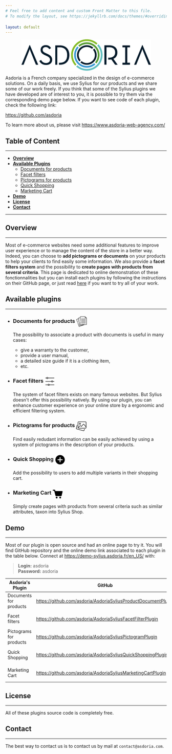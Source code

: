 ```yaml
---
# Feel free to add content and custom Front Matter to this file.
# To modify the layout, see https://jekyllrb.com/docs/themes/#overriding-theme-defaults

layout: default
---
```

<p style="display: flex; align-items: center;flex-direction: column;"><img src="documentation/asdoria-logo.png" alt="" style="border: none"></p>

Asdoria is a French company specialized in the design of e-commerce solutions. On a daily basis, we use Sylius for our products and we share some of our work freely. If you think that some of the Sylius plugins we have developed are of interest to you, it is possible to try them via the corresponding demo page below.
If you want to see code of each plugin, check the following link: 

https://github.com/asdoria

To learn more about us, please visit https://www.asdoria-web-agency.com/

## Table of Content
***

* [**Overview**](#overview)
* [**Available Plugins**](#available-plugins)
    * [Documents for products](#documents-for-products)
    * [Facet filters](#facet-filters)
    * [Pictograms for products](#pictograms-for-products)
    * [Quick Shopping](#quick-shopping)
    * [Marketing Cart](#marketing-cart)
* [**Demo**](#demo)
* [**License**](#license)
* [**Contact**](#contact)
***

## Overview
***

Most of e-commerce websites need some additional features to improve user experience or to manage the content of the store in a better way. Indeed, you can choose to **add pictograms or documents** on your products to help your clients to find easily some information. We also provide a **facet filters system** and the possibility to **create pages with products from several criteria**. This page is dedicated to online demonstration of these fonctionnalities but you can install each plugins by following the instructions on their GitHub page, or just read [here](#local-installation-if-wanted) if you want to try all of your work.

## Available plugins
***
* ### Documents for products <img src="documentation/documents.png" width="32" alt="" style="vertical-align: middle">

  The possibility to associate a product with documents is useful in many cases:

    * give a warranty to the customer,
    * provide a user manual,
    * a detailed size guide if it is a clothing item,
    * etc.

* ### Facet filters <img src="documentation/filters.png" width="32" alt="" style="vertical-align: middle">

  The system of facet filters exists on many famous websites. But Sylius doesn't offer this possibility natively. By using our plugin, you can enhance customer experience on your online store by a ergonomic and efficient filtering system.

* ### Pictograms for products <img src="documentation/pictograms.png" width="32" alt="" style="vertical-align: middle">

  Find easily redudant information can be easily achieved by using a system of pictograms in the description of your products.

* ### Quick Shopping <img src="documentation/quickshopping.png" width="32" alt="" style="vertical-align: middle">

  Add the possibility to users to add multiple variants in their shopping cart.

* ### Marketing Cart <img src="documentation/cart.png" width="31" alt="" style="vertical-align: middle">

  Simply create pages with products from several criteria such as similar attributes, taxon into Sylius Shop.

## Demo
***
Most of our plugin is open source and had an online page to try it. You will find GitHub repository and the online demo link associated to each plugin in the table below.
Connect at https://demo-sylius.asdoria.fr/en_US/ with:
> **Login:** asdoria \
> **Password:** asdoria

| Asdoria's Plugin        | GitHub                                                        | Online Demo                                                            |
|-------------------------|---------------------------------------------------------------|------------------------------------------------------------------------|
| Documents for products  | https://github.com/asdoria/AsdoriaSyliusProductDocumentPlugin | https://demo-sylius.asdoria.fr/admin/document-types/                   |
| Facet filters           | https://github.com/asdoria/AsdoriaSyliusFacetFilterPlugin     | https://demo-sylius.asdoria.fr/admin/facet-filters/                    |
| Pictograms for products | https://github.com/asdoria/AsdoriaSyliusPictogramPlugin       | https://demo-sylius.asdoria.fr/admin/pictogram-groups/                 |
| Quick Shopping          | https://github.com/asdoria/AsdoriaSyliusQuickShoppingPlugin   | https://demo-sylius.asdoria.fr/en_US/quick-shopping                    |
| Marketing Cart          | https://github.com/asdoria/AsdoriaSyliusMarketingCartPlugin   | https://demo-sylius.asdoria.fr/en_US/marketing-carts/summer-collection |


## License
***

All of these plugins source code is completely free.

## Contact
***

The best way to contact us is to contact us by mail at `contact@asdoria.com`.
